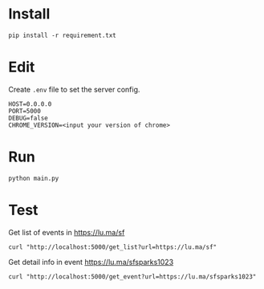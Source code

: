 # Install
```
pip install -r requirement.txt
```

# Edit
Create `.env` file to set the server config.
```
HOST=0.0.0.0
PORT=5000
DEBUG=false
CHROME_VERSION=<input your version of chrome>
```

# Run
```
python main.py
```

# Test
Get list of events in https://lu.ma/sf
```
curl "http://localhost:5000/get_list?url=https://lu.ma/sf"
```

Get detail info in event https://lu.ma/sfsparks1023
```
curl "http://localhost:5000/get_event?url=https://lu.ma/sfsparks1023"
```